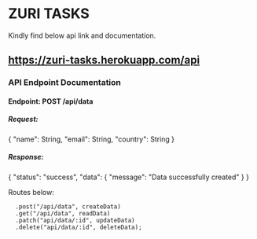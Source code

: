 # ZURI TASKS
Kindly find below api link and documentation.
## https://zuri-tasks.herokuapp.com/api

### API Endpoint Documentation

#### Endpoint: POST /api/data

##### Request: 

{
      "name": String,
      "email": String,
      "country": String
}

##### Response:

{
      "status": "success",
      "data": {
            "message": "Data successfully created"
      }
}

Routes below:

      .post("/api/data", createData)
      .get("/api/data", readData)
      .patch("api/data/:id", updateData)
      .delete("api/data/:id", deleteData);
